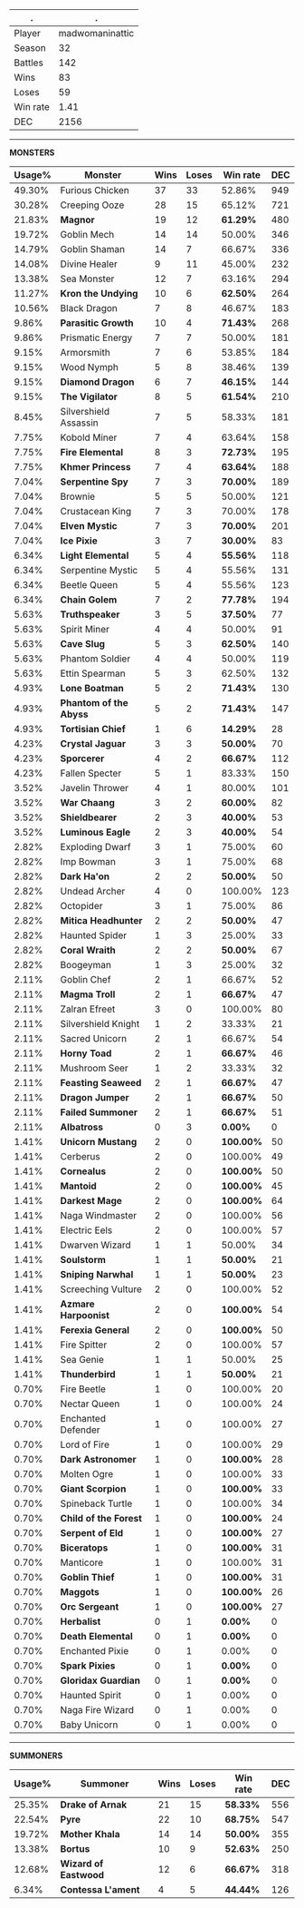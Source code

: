 .|.
|-|-
Player|madwomaninattic
Season|32
Battles|142
Wins|83
Loses|59
Win rate|1.41
DEC|2156

---
**MONSTERS**

Usage%|Monster|Wins|Loses|Win rate|DEC|
-|-|-|-|-|-|
49.30%|Furious Chicken|37|33|52.86%|949|
30.28%|Creeping Ooze|28|15|65.12%|721|
21.83%|**Magnor**|19|12|**61.29%**|480|
19.72%|Goblin Mech|14|14|50.00%|346|
14.79%|Goblin Shaman|14|7|66.67%|336|
14.08%|Divine Healer|9|11|45.00%|232|
13.38%|Sea Monster|12|7|63.16%|294|
11.27%|**Kron the Undying**|10|6|**62.50%**|264|
10.56%|Black Dragon|7|8|46.67%|183|
9.86%|**Parasitic Growth**|10|4|**71.43%**|268|
9.86%|Prismatic Energy|7|7|50.00%|181|
9.15%|Armorsmith|7|6|53.85%|184|
9.15%|Wood Nymph|5|8|38.46%|139|
9.15%|**Diamond Dragon**|6|7|**46.15%**|144|
9.15%|**The Vigilator**|8|5|**61.54%**|210|
8.45%|Silvershield Assassin|7|5|58.33%|181|
7.75%|Kobold Miner|7|4|63.64%|158|
7.75%|**Fire Elemental**|8|3|**72.73%**|195|
7.75%|**Khmer Princess**|7|4|**63.64%**|188|
7.04%|**Serpentine Spy**|7|3|**70.00%**|189|
7.04%|Brownie|5|5|50.00%|121|
7.04%|Crustacean King|7|3|70.00%|178|
7.04%|**Elven Mystic**|7|3|**70.00%**|201|
7.04%|**Ice Pixie**|3|7|**30.00%**|83|
6.34%|**Light Elemental**|5|4|**55.56%**|118|
6.34%|Serpentine Mystic|5|4|55.56%|131|
6.34%|Beetle Queen|5|4|55.56%|123|
6.34%|**Chain Golem**|7|2|**77.78%**|194|
5.63%|**Truthspeaker**|3|5|**37.50%**|77|
5.63%|Spirit Miner|4|4|50.00%|91|
5.63%|**Cave Slug**|5|3|**62.50%**|140|
5.63%|Phantom Soldier|4|4|50.00%|119|
5.63%|Ettin Spearman|5|3|62.50%|132|
4.93%|**Lone Boatman**|5|2|**71.43%**|130|
4.93%|**Phantom of the Abyss**|5|2|**71.43%**|147|
4.93%|**Tortisian Chief**|1|6|**14.29%**|28|
4.23%|**Crystal Jaguar**|3|3|**50.00%**|70|
4.23%|**Sporcerer**|4|2|**66.67%**|112|
4.23%|Fallen Specter|5|1|83.33%|150|
3.52%|Javelin Thrower|4|1|80.00%|101|
3.52%|**War Chaang**|3|2|**60.00%**|82|
3.52%|**Shieldbearer**|2|3|**40.00%**|53|
3.52%|**Luminous Eagle**|2|3|**40.00%**|54|
2.82%|Exploding Dwarf|3|1|75.00%|60|
2.82%|Imp Bowman|3|1|75.00%|68|
2.82%|**Dark Ha'on**|2|2|**50.00%**|50|
2.82%|Undead Archer|4|0|100.00%|123|
2.82%|Octopider|3|1|75.00%|86|
2.82%|**Mitica Headhunter**|2|2|**50.00%**|47|
2.82%|Haunted Spider|1|3|25.00%|33|
2.82%|**Coral Wraith**|2|2|**50.00%**|67|
2.82%|Boogeyman|1|3|25.00%|32|
2.11%|Goblin Chef|2|1|66.67%|52|
2.11%|**Magma Troll**|2|1|**66.67%**|47|
2.11%|Zalran Efreet|3|0|100.00%|80|
2.11%|Silvershield Knight|1|2|33.33%|21|
2.11%|Sacred Unicorn|2|1|66.67%|54|
2.11%|**Horny Toad**|2|1|**66.67%**|46|
2.11%|Mushroom Seer|1|2|33.33%|32|
2.11%|**Feasting Seaweed**|2|1|**66.67%**|47|
2.11%|**Dragon Jumper**|2|1|**66.67%**|50|
2.11%|**Failed Summoner**|2|1|**66.67%**|51|
2.11%|**Albatross**|0|3|**0.00%**|0|
1.41%|**Unicorn Mustang**|2|0|**100.00%**|50|
1.41%|Cerberus|2|0|100.00%|49|
1.41%|**Cornealus**|2|0|**100.00%**|50|
1.41%|**Mantoid**|2|0|**100.00%**|45|
1.41%|**Darkest Mage**|2|0|**100.00%**|64|
1.41%|Naga Windmaster|2|0|100.00%|56|
1.41%|Electric Eels|2|0|100.00%|57|
1.41%|Dwarven Wizard|1|1|50.00%|34|
1.41%|**Soulstorm**|1|1|**50.00%**|21|
1.41%|**Sniping Narwhal**|1|1|**50.00%**|23|
1.41%|Screeching Vulture|2|0|100.00%|52|
1.41%|**Azmare Harpoonist**|2|0|**100.00%**|54|
1.41%|**Ferexia General**|2|0|**100.00%**|50|
1.41%|Fire Spitter|2|0|100.00%|57|
1.41%|Sea Genie|1|1|50.00%|25|
1.41%|**Thunderbird**|1|1|**50.00%**|21|
0.70%|Fire Beetle|1|0|100.00%|20|
0.70%|Nectar Queen|1|0|100.00%|24|
0.70%|Enchanted Defender|1|0|100.00%|27|
0.70%|Lord of Fire|1|0|100.00%|29|
0.70%|**Dark Astronomer**|1|0|**100.00%**|28|
0.70%|Molten Ogre|1|0|100.00%|33|
0.70%|**Giant Scorpion**|1|0|**100.00%**|33|
0.70%|Spineback Turtle|1|0|100.00%|34|
0.70%|**Child of the Forest**|1|0|**100.00%**|24|
0.70%|**Serpent of Eld**|1|0|**100.00%**|27|
0.70%|**Biceratops**|1|0|**100.00%**|31|
0.70%|Manticore|1|0|100.00%|31|
0.70%|**Goblin Thief**|1|0|**100.00%**|31|
0.70%|**Maggots**|1|0|**100.00%**|26|
0.70%|**Orc Sergeant**|1|0|**100.00%**|27|
0.70%|**Herbalist**|0|1|**0.00%**|0|
0.70%|**Death Elemental**|0|1|**0.00%**|0|
0.70%|Enchanted Pixie|0|1|0.00%|0|
0.70%|**Spark Pixies**|0|1|**0.00%**|0|
0.70%|**Gloridax Guardian**|0|1|**0.00%**|0|
0.70%|Haunted Spirit|0|1|0.00%|0|
0.70%|Naga Fire Wizard|0|1|0.00%|0|
0.70%|Baby Unicorn|0|1|0.00%|0|

---
**SUMMONERS**

Usage%|Summoner|Wins|Loses|Win rate|DEC|
-|-|-|-|-|-|
25.35%|**Drake of Arnak**|21|15|**58.33%**|556|
22.54%|**Pyre**|22|10|**68.75%**|547|
19.72%|**Mother Khala**|14|14|**50.00%**|355|
13.38%|**Bortus**|10|9|**52.63%**|250|
12.68%|**Wizard of Eastwood**|12|6|**66.67%**|318|
6.34%|**Contessa L'ament**|4|5|**44.44%**|126|
